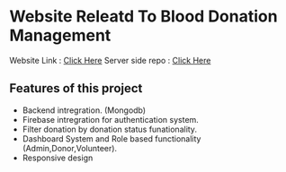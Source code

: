 # Website Releatd To Blood Donation Management

<span>Website Link : <a href="https://fancy-cannoli-b67070.netlify.app/">Click Here</a></span>
<span>Server side repo : <a href="https://github.com/SabbirAhamedMaruf/blood-donation-management-server">Click Here</a></span>

## Features of this project

- Backend intregration. (Mongodb)
- Firebase intregration for authentication system.
- Filter donation by donation status funationality.
- Dashboard System and Role based functionality (Admin,Donor,Volunteer).
- Responsive design
